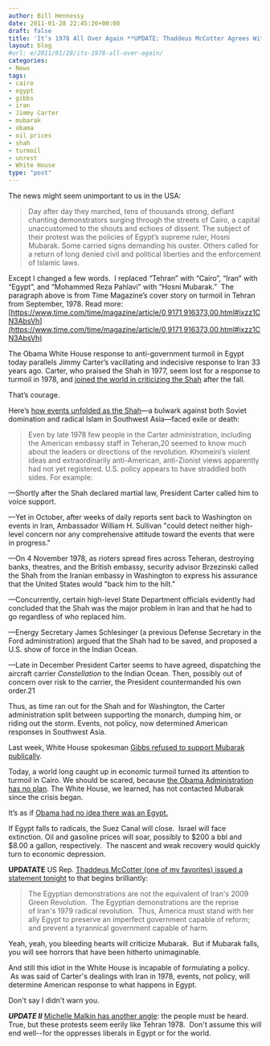 ```yaml
---
author: Bill Hennessy
date: 2011-01-28 22:45:26+00:00
draft: false
title: 'It’s 1978 All Over Again **UPDATE: Thaddeus McCotter Agrees With Me**'
layout: blog
#url: e/2011/01/28/its-1978-all-over-again/
categories:
- News
tags:
- cairo
- egypt
- gibbs
- iran
- Jimmy Carter
- mubarak
- obama
- oil prices
- shah
- turmoil
- unrest
- White House
type: "post"
---
```


The news might seem unimportant to us in the USA:


> Day after day they marched, tens of thousands strong, defiant chanting demonstrators surging through the streets of Cairo, a capital unaccustomed to the shouts and echoes of dissent. The subject of their protest was the policies of Egypt’s supreme ruler, Hosni Mubarak. Some carried signs demanding his ouster. Others called for a return of long denied civil and political liberties and the enforcement of Islamic laws.


Except I changed a few words.  I replaced “Tehran” with “Cairo”, “Iran” with “Egypt”, and “Mohammed Reza Pahlavi” with “Hosni Mubarak.”  The paragraph above is from Time Magazine’s cover story on turmoil in Tehran from September, 1978. Read more: [https://www.time.com/time/magazine/article/0,9171,916373,00.html#ixzz1CN3AbsVh](https://www.time.com/time/magazine/article/0,9171,916373,00.html#ixzz1CN3AbsVh)

The Obama White House response to anti-government turmoil in Egypt today parallels Jimmy Carter’s vacillating and indecisive response to Iran 33 years ago. Carter, who praised the Shah in 1977, seem lost for a response to turmoil in 1978, and [joined the world in criticizing the Shah](https://www.time.com/time/magazine/article/0,9171,912545,00.html) after the fall.

That’s courage.

Here’s [how events unfolded as the Shah](https://www.parstimes.com/history/carter_doctrine.html)—a bulwark against both Soviet domination and radical Islam in Southwest Asia—faced exile or death:


> Even by late 1978 few people in the Carter administration, including the American embassy staff in Teheran,20 seemed to know much about the leaders or directions of the revolution. Khomeini’s violent ideas and extraordinarily anti-American, anti-Zionist views apparently had not yet registered. U.S. policy appears to have straddled both sides. For example:

—Shortly after the Shah declared martial law, President Carter called him to voice support.

—Yet in October, after weeks of daily reports sent back to Washington on events in Iran, Ambassador William H. Sullivan "could detect neither high-level concern nor any comprehensive attitude toward the events that were in progress."

—On 4 November 1978, as rioters spread fires across Teheran, destroying banks, theatres, and the British embassy, security advisor Brzezinski called the Shah from the Iranian embassy in Washington to express his assurance that the United States would "back him to the hilt."

—Concurrently, certain high-level State Department officials evidently had concluded that the Shah was the major problem in Iran and that he had to go regardless of who replaced him.

—Energy Secretary James Schlesinger (a previous Defense Secretary in the Ford administration) argued that the Shah had to be saved, and proposed a U.S. show of force in the Indian Ocean.

—Late in December President Carter seems to have agreed, dispatching the aircraft carrier _Constellation_ to the Indian Ocean. Then, possibly out of concern over risk to the carrier, the President countermanded his own order.21

Thus, as time ran out for the Shah and for Washington, the Carter administration split between supporting the monarch, dumping him, or riding out the storm. Events, not policy, now determined American responses in Southwest Asia.


Last week, White House spokesman [Gibbs refused to support Mubarak publically](https://www.nationalreview.com/corner/258077/gibbs-wont-say-us-still-supports-mubarak-daniel-foster).

Today, a world long caught up in economic turmoil turned its attention to turmoil in Cairo. We should be scared, because [the Obama Administration has no plan](https://nation.foxnews.com/president-obama/2011/01/28/obama-under-fire-day-rage-dawns-egypt). The White House, we learned, has not contacted Mubarak since the crisis began.

It’s as if [Obama had no idea there was an Egypt.](https://blogs.wsj.com/dispatch/tag/egypt/)

If Egypt falls to radicals, the Suez Canal will close.  Israel will face extinction. Oil and gasoline prices will soar, possibly to $200 a bbl and $8.00 a gallon, respectively.  The nascent and weak recovery would quickly turn to economic depression.

**UPDATATE** US Rep. [Thaddeus McCotter (one of my favorites) issued a statement tonight](https://mccotter.house.gov/news/press-releases/2011/01/mccotter-statement-on-egyptian-crisis-america-must-stand-with-her-ally-egypt.shtml) to that begins brilliantly:


> The Egyptian demonstrations are not the equivalent of Iran's 2009 Green Revolution.  The Egyptian demonstrations are the reprise of Iran's 1979 radical revolution.  Thus, America must stand with her ally Egypt to preserve an imperfect government capable of reform; and prevent a tyrannical government capable of harm.


Yeah, yeah, you bleeding hearts will criticize Mubarak.  But if Mubarak falls, you will see horrors that have been hitherto unimaginable.

And still this idiot in the White House is incapable of formulating a policy.  As was said of Carter's dealings with Iran in 1978, events, not policy, will determine American response to what happens in Egypt.

Don't say I didn't warn you.

***UPDATE II*** [Michelle Malkin has another angle](https://michellemalkin.com/2011/01/28/uprising-in-egypt/): the people must be heard. True, but these protests seem eerily like Tehran 1978.  Don't assume this will end well--for the oppresses liberals in Egypt or for the world.
